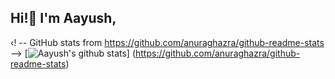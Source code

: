 ## Hi!👋 I'm Aayush,


‹! -- GitHub stats from https://github.com/anuraghazra/github-readme-stats -->
[![Aayush's github stats](https://github-readme-stats.vercel.app/api?username=ayusyagol11&count_private=true&show_icons=true&theme=radical&hide_rank=false)]
(https://github.com/anuraghazra/github-readme-stats)
